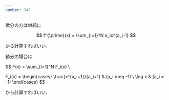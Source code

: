 ```yaml
---
number: 347
---
```

微分の方は単純に

$$
f^{\prime}(x) = \sum_{i=1}^N a_ix^{a_i-1}
$$

から計算すればいい.

積分の場合は

$$
F(x) = \sum_{i=1}^N F_i(x) \\

F_i(x) =
\begin{cases}
\frac{x^{a_i+1}}{a_i+1} & (a_i \neq -1) \\
\log x                  & (a_i = -1)
\end{cases}
$$

から計算すればいい.
